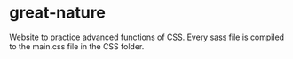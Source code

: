 # great-nature
Website to practice advanced functions of CSS. Every sass file is compiled to the
main.css file in the CSS folder.

